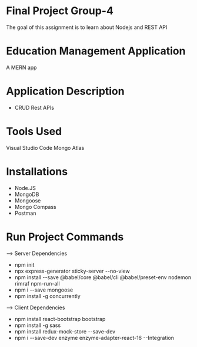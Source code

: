 # Final Project Group-4
The goal of this assignment is to learn about Nodejs and REST API

# Education Management Application
 A MERN app

# Application Description
 * CRUD Rest APIs

# Tools Used
Visual Studio Code
Mongo Atlas

# Installations
 * Node.JS
 * MongoDB
 * Mongoose
 * Mongo Compass
 * Postman
 
# Run Project Commands

--> Server Dependencies
 * npm init
 * npx express-generator sticky-server --no-view
 * npm install --save @babel/core @babel/cli @babel/preset-env nodemon rimraf npm-run-all
 * npm i --save mongoose
 * npm install -g concurrently

 --> Client Dependencies
 * npm install react-bootstrap bootstrap
 * npm install -g sass
 * npm install redux-mock-store --save-dev
 * npm i --save-dev enzyme enzyme-adapter-react-16
 --Integration


 